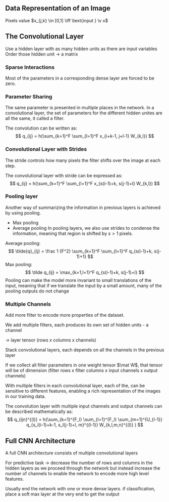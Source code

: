 ## Data Representation of an Image
Pixels value $x_{j,k} \in [0,1] \iff \text{input } \v x$

## The Convolutional Layer
Use a hidden layer with as many hidden units as there are input variables
Order those hidden unit -> a matrix

### Sparse Interactions
Most of the parameters in a corresponding dense layer are forced to be zero.

### Parameter Sharing
The same parameter is presented in multiple places in the network.
In a convolutional layer, the set of parameters for the different hidden unites are all the same, it called a filter.

The convolution can be written as:
$$
q_{ij} = h(\sum_{k=1}^F \sum_{l=1}^F x_{i+k-1, j+l-1} W_{k,l})
$$
### Convolutional Layer with Strides
The stride controls how many pixels the filter shifts over the image at each step.

The convolutional layer with stride can be expressed as:
$$
q_{ij} = h(\sum_{k=1}^F \sum_{l=1}^F x_{s(i-1)+k, s(j-1)+l} W_{k,l})
$$
### Pooling layer
Another way of summarizing the information in previous layers is achieved by using pooling.
- Max pooling
- Average pooling
In pooling layers, we also use strides to condense the information, meaning that region is shifted by $s > 1$ pixels.

Average pooling:
$$
\tilde{q}_{ij} = \frac 1 {F^2} \sum_{k=1}^F \sum_{l=1}^F q_{s(i-1)+k, s(j-1)+1}
$$
Max pooling:
$$
\tilde q_{ij} = \max_{k=1,l=1}^F q_{s(i-1)+k, s(j-1)+l}
$$
Pooling can make the model more invariant to small translations of the input, meaning that if we translate the input by a small amount, many of the pooling outputs do not change

### Multiple Channels
Add more filter to encode more properties of the dataset.

We add multiple filters, each produces its own set of hidden units - a channel

-> layer tensor (rows x columns x channels)

Stack convolutional layers, each depends on all the channels in the previous layer

If we collect all filter parameters in one weight tensor $\mat W$, that tensor will be of dimension (filter rows x filter columns x input channels x output channels)

With multiple filters in each convolutional layer, each of the, can be sensitive to different features, enabling a rich representation of the images in our training data.

The convolution layer with multiple input channels and output channels can be described mathematically as:
$$
q_{ijn}^{(l)} = h(\sum_{k=1}^{F_l} \sum_{l=1}^{F_l} \sum_{m=1}^{U_{l-1}} q_{s_l(i-1)+k-1, s_l(j-1)+l, m}^{(l-1)} W_{k,l,m,n}^{(l)} )
$$

## Full CNN Architecture
A full CNN architecture consists of multiple convolutional layers

For predictive task -> decrease the number of rows and columns in the hidden layers as we proceed through the network but instead increase the number of channels to enable the network to encode more high level features.

Usually end the network with one or more dense layers. if classification, place a soft max layer at the very end to get the output